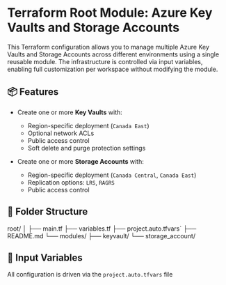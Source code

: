 # Terraform Root Module: Azure Key Vaults and Storage Accounts

This Terraform configuration allows you to manage multiple Azure Key Vaults and Storage Accounts across different environments using a single reusable module. The infrastructure is controlled via input variables, enabling full customization per workspace without modifying the module.

## 📦 Features

- Create one or more **Key Vaults** with:
  - Region-specific deployment (`Canada East`)
  - Optional network ACLs
  - Public access control
  - Soft delete and purge protection settings

- Create one or more **Storage Accounts** with:
  - Region-specific deployment (`Canada Central`, `Canada East`)
  - Replication options: `LRS`, `RAGRS`
  - Public access control

## 📁 Folder Structure

root/
│
├── main.tf
├── variables.tf
├── project.auto.tfvars`
├── README.md
└── modules/
├── keyvault/
└── storage_account/

## 🔧 Input Variables

All configuration is driven via the `project.auto.tfvars` file

